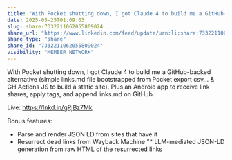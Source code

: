 ```yaml
---
title: "With Pocket shutting down, I got Claude 4 to build me a GitHub-backed…"
date: 2025-05-25T01:09:03
slug: share-7332211062055809024
share_url: "https://www.linkedin.com/feed/update/urn:li:share:7332211062055809024"
share_type: "share"
share_id: "7332211062055809024"
visibility: "MEMBER_NETWORK"
---
```


With Pocket shutting down, I got Claude 4 to build me a GitHub-backed alternative (simple links.md file bootstrapped from Pocket export csv... & GH Actions JS to build a static site). Plus an Android app to receive link shares, apply tags, and append links.md on GitHub.

Live: https://lnkd.in/gRjBz7Mk

Bonus features:

* Parse and render JSON LD from sites that have it
* Resurrect dead links from Wayback Machine
"* LLM-mediated JSON-LD generation from raw HTML of the resurrected links
